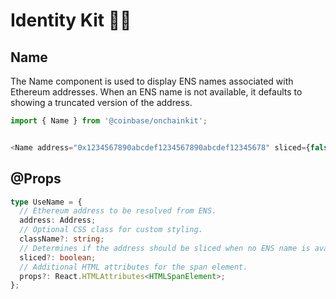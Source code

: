 # Identity Kit 👨‍🚀

## Name

The Name component is used to display ENS names associated with Ethereum addresses. When an ENS name is not available, it defaults to showing a truncated version of the address.

```ts
import { Name } from '@coinbase/onchainkit';


<Name address="0x1234567890abcdef1234567890abcdef12345678" sliced={false} />;
```

## @Props

```ts
type UseName = {
  // Ethereum address to be resolved from ENS.
  address: Address;
  // Optional CSS class for custom styling.
  className?: string;
  // Determines if the address should be sliced when no ENS name is available.
  sliced?: boolean;
  // Additional HTML attributes for the span element.
  props?: React.HTMLAttributes<HTMLSpanElement>;
};
```
